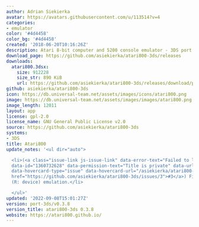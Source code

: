 ```yaml
---
author: Adrian Siekierka
avatar: https://avatars.githubusercontent.com/u/113514?v=4
categories:
- emulator
color: '#4d4458'
color_bg: '#4d4458'
created: '2018-06-20T10:16:26Z'
description: Atari 8-bit computer and 5200 console emulator - 3DS port
download_page: https://github.com/asiekierka/atari800-3ds/releases
downloads:
  atari800.3dsx:
    size: 912228
    size_str: 890 KiB
    url: https://github.com/asiekierka/atari800-3ds/releases/download/port-3ds/v0.3.8/atari800.3dsx
github: asiekierka/atari800-3ds
icon: https://db.universal-team.net/assets/images/icons/atari800.png
image: https://db.universal-team.net/assets/images/images/atari800.png
image_length: 12011
layout: app
license: gpl-2.0
license_name: GNU General Public License v2.0
source: https://github.com/asiekierka/atari800-3ds
systems:
- 3DS
title: Atari800
update_notes: '<ul dir="auto">

  <li>(<a class="issue-link js-issue-link" data-error-text="Failed to load title"
  data-id="1360732628" data-permission-text="Title is private" data-url="https://github.com/asiekierka/atari800-3ds/issues/3"
  data-hovercard-type="issue" data-hovercard-url="/asiekierka/atari800-3ds/issues/3/hovercard"
  href="https://github.com/asiekierka/atari800-3ds/issues/3">#3</a>) Fixed networking
  (R: device) emulation.</li>

  </ul>'
updated: '2022-09-08T15:01:27Z'
version: port-3ds/v0.3.8
version_title: atari800-3ds 0.3.8
website: https://atari800.github.io/
---
```

